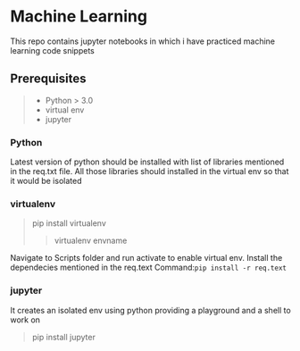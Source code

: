 # Machine Learning 

This repo contains jupyter notebooks in which i have practiced machine learning code snippets

## Prerequisites

> * Python > 3.0
> * virtual env
> * jupyter 

### Python

Latest version of python should be installed with list of libraries mentioned in the req.txt file.
All those libraries should installed in the virtual env so that it would be isolated

### virtualenv 
> pip install virtualenv
> > virtualenv envname

Navigate to Scripts folder and run activate to enable virtual env.
Install the dependecies mentioned in the req.text 
Command:`pip install -r req.text`


### jupyter

It creates an isolated env using python providing a playground and a shell to work on

> pip install jupyter